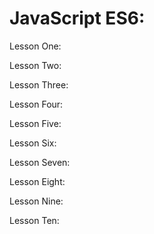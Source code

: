 # JavaScript ES6:

Lesson One:


Lesson Two:


Lesson Three:


Lesson Four:

Lesson Five:

 Lesson Six:

Lesson Seven:

Lesson Eight:

Lesson Nine:

Lesson Ten:
